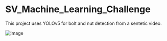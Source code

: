 # SV_Machine_Learning_Challenge

This project uses YOLOv5 for bolt and nut detection from a sentetic video.

![image](https://user-images.githubusercontent.com/104059824/220721661-5a388af5-3f99-495e-bed9-49b93cc44ca1.png)
